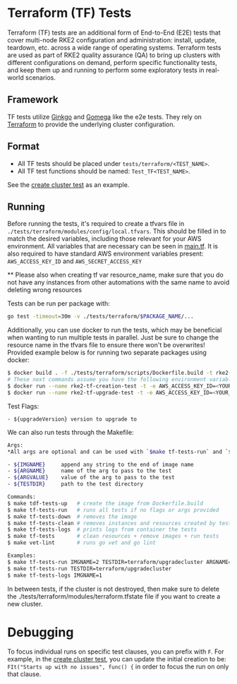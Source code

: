 # Terraform (TF) Tests

Terraform (TF) tests are an additional form of End-to-End (E2E) tests that cover multi-node RKE2 configuration and administration: install, update, teardown, etc. across a wide range of operating systems. Terraform tests are used as part of RKE2 quality assurance (QA) to bring up clusters with different configurations on demand, perform specific functionality tests, and keep them up and running to perform some exploratory tests in real-world scenarios.

## Framework 
TF tests utilize [Ginkgo](https://onsi.github.io/ginkgo/) and [Gomega](https://onsi.github.io/gomega/) like the e2e tests. They rely on [Terraform](https://www.terraform.io/) to provide the underlying cluster configuration. 

## Format

- All TF tests should be placed under `tests/terraform/<TEST_NAME>`.
- All TF test functions should be named: `Test_TF<TEST_NAME>`. 

See the [create cluster test](../tests/terraform/createcluster_test.go) as an example.

## Running

Before running the tests, it's required to create a tfvars file in `./tests/terraform/modules/config/local.tfvars`. This should be filled in to match the desired variables, including those relevant for your AWS environment. All variables that are necessary can be seen in [main.tf](../tests/terraform/modules/main.tf).
It is also required to have standard AWS environment variables present: `AWS_ACCESS_KEY_ID` and `AWS_SECRET_ACCESS_KEY`

** Please also when creating tf var resource_name, make sure that you do not have any instances from other automations with the same name to avoid deleting wrong resources

Tests can be run per package with:
```bash
go test -timeout=30m -v ./tests/terraform/$PACKAGE_NAME/...
```
Additionally, you can use docker to run the tests, which may be beneficial when wanting to run multiple tests in parallel. Just be sure to change the resource name in the tfvars file to ensure there won't be overwrites! Provided example below is for running two separate packages using docker:
```bash
$ docker build . -f ./tests/terraform/scripts/Dockerfile.build -t rke2-tf
# These next commands assume you have the following environment variable in your config/local.tfvars: 'access_key = "/tmp/aws_key.pem"'
$ docker run --name rke2-tf-creation-test -t -e AWS_ACCESS_KEY_ID=<YOUR_ACCESS_KEY> -e AWS_SECRET_ACCESS_KEY=<YOUR_SECRET_KEY> -v /path/to/aws/key.pem:/tmp/aws_key.pem rke2-tf sh -c "go test -timeout=30m -v ./tests/terraform/createcluster/..."
$ docker run --name rke2-tf-upgrade-test -t -e AWS_ACCESS_KEY_ID=<YOUR_ACCESS_KEY> -e AWS_SECRET_ACCESS_KEY=<YOUR_SECRET_KEY> -v /path/to/aws/key.pem:/tmp/aws_key.pem rke2-tf sh -c "go test -timeout=45m -v ./tests/terraform/upgradecluster/... -upgradeVersion=v1.24.8+rke2r1"
```
Test Flags:
```
- ${upgradeVersion} version to upgrade to
```
We can also run tests through the Makefile:
```bash
Args:
*All args are optional and can be used with `$make tf-tests-run` and `$make tf-tests-logs`

- ${IMGNAME}     append any string to the end of image name
- ${ARGNAME}     name of the arg to pass to the test
- ${ARGVALUE}    value of the arg to pass to the test
- ${TESTDIR}     path to the test directory 

Commands:
$ make tdf-tests-up   # create the image from Dockerfile.build
$ make tf-tests-run   # runs all tests if no flags or args provided
$ make tf-tests-down  # removes the image
$ make tf-tests-clean # removes instances and resources created by tests
$ make tf-tests-logs  # prints logs from container the tests
$ make tf-tests       # clean resources + remove images + run tests
$ make vet-lint       # runs go vet and go lint

Examples:
$ make tf-tests-run IMGNAME=2 TESTDIR=terraform/upgradecluster ARGNAME=upgradeVersion ARGVALUE=v1.24.8+rke2r1
$ make tf-tests-run TESTDIR=terraform/upgradecluster
$ make tf-tests-logs IMGNAME=1
```


In between tests, if the cluster is not destroyed, then make sure to delete the ./tests/terraform/modules/terraform.tfstate file if you want to create a new cluster.


# Debugging
To focus individual runs on specific test clauses, you can prefix with `F`. For example, in the [create cluster test](../tests/terraform/createcluster_test.go), you can update the initial creation to be: `FIt("Starts up with no issues", func() {` in order to focus the run on only that clause.
